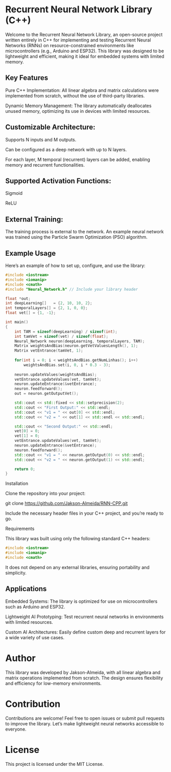 
# Recurrent Neural Network Library (C++)

Welcome to the Recurrent Neural Network Library, an open-source project written entirely in C++ for implementing and testing Recurrent Neural Networks (RNNs) on resource-constrained environments like microcontrollers (e.g., Arduino and ESP32). This library was designed to be lightweight and efficient, making it ideal for embedded systems with limited memory.

## Key Features

Pure C++ Implementation: All linear algebra and matrix calculations were implemented from scratch, without the use of third-party libraries.

Dynamic Memory Management: The library automatically deallocates unused memory, optimizing its use in devices with limited resources.

## Customizable Architecture:

Supports N inputs and M outputs.

Can be configured as a deep network with up to N layers.

For each layer, M temporal (recurrent) layers can be added, enabling memory and recurrent functionalities.


## Supported Activation Functions:

Sigmoid

ReLU


## External Training: 

The training process is external to the network. An example neural network was trained using the Particle Swarm Optimization (PSO) algorithm.


## Example Usage

Here’s an example of how to set up, configure, and use the library:

```c++
#include <iostream>
#include <iomanip>
#include <cmath>
#include "Neural_Network.h" // Include your library header

float *out;
int deepLearning[]   = {2, 10, 10, 2};
int temporalLayers[] = {2, 1, 0, 0};
float vet[] = {1, -1};

int main()
{
    int TAM = sizeof(deepLearning) / sizeof(int);
    int tamVet = sizeof(vet) / sizeof(float);
    Neural_Network neuron(deepLearning, temporalLayers, TAM);
    Matrix weightsAndBias(neuron.getVetValuesLength(), 1);
    Matrix vetEntrance(tamVet, 1);
    
    for(int i = 0; i < weightsAndBias.getNumLinhas(); i++)
        weightsAndBias.set(i, 0, i * 0.3 - 3);
    
    neuron.updateValues(weightsAndBias);
    vetEntrance.updateValues(vet, tamVet);
    neuron.updateEntrance(&vetEntrance);
    neuron.feedforward();
    out = neuron.getOutputVet();

    std::cout << std::fixed << std::setprecision(2);
    std::cout << "First Output:" << std::endl;
    std::cout << "v1 = " << out[0] << std::endl;
    std::cout << "v2 = " << out[1] << std::endl << std::endl;

    std::cout << "Second Output:" << std::endl;
    vet[0] = 0;
    vet[1] = 0;
    vetEntrance.updateValues(vet, tamVet);
    neuron.updateEntrance(&vetEntrance);
    neuron.feedforward();
    std::cout << "v1 = " << neuron.getOutput(0) << std::endl;
    std::cout << "v2 = " << neuron.getOutput(1) << std::endl;

    return 0;
}
```


Installation

Clone the repository into your project:

git clone https://github.com/Jakson-Almeida/RNN-CPP.git

Include the necessary header files in your C++ project, and you’re ready to go.

Requirements

This library was built using only the following standard C++ headers:

```c++
#include <iostream>
#include <iomanip>
#include <cmath>
```

It does not depend on any external libraries, ensuring portability and simplicity.

## Applications

Embedded Systems: The library is optimized for use on microcontrollers such as Arduino and ESP32.

Lightweight AI Prototyping: Test recurrent neural networks in environments with limited resources.

Custom AI Architectures: Easily define custom deep and recurrent layers for a wide variety of use cases.


# Author

This library was developed by Jakson-Almeida, with all linear algebra and matrix operations implemented from scratch. The design ensures flexibility and efficiency for low-memory environments.

# Contribution

Contributions are welcome! Feel free to open issues or submit pull requests to improve the library. Let’s make lightweight neural networks accessible to everyone.

# License

This project is licensed under the MIT License.